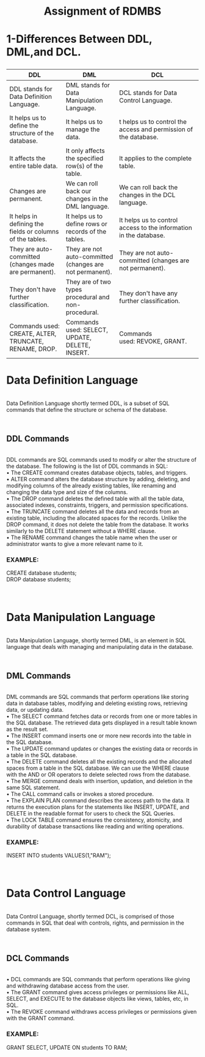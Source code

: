 # <p align="center">Assignment of RDMBS</p>
# <p align="left">1-Differences Between DDL, DML,and DCL.</p>

DDL | DML | DCL
|---|---|---|
DDL stands for Data Definition Language.|DML stands for Data Manipulation Language.|DCL stands for Data Control Language.
It helps us to define the structure of the database.|It helps us to manage the data.|t helps us to control the access and permission of the database.
It affects the entire table data.|It only affects the specified row(s) of the table.|It applies to the complete table.
Changes are permanent.|We can roll back our changes in the DML language.|We can roll back the changes in the DCL language.
It helps in defining the fields or columns of the tables.|It helps us to define rows or records of the tables.|It helps us to control access to the information in the database.
They are auto-committed (changes made are permanent).|They are not auto-committed (changes are not permanent).|They are not auto-committed (changes are not permanent). 
They don't have further classification.|They are of two types procedural and non-procedural.|They don't have any further classification.
Commands used: CREATE, ALTER, TRUNCATE, RENAME, DROP.|Commands used: SELECT, UPDATE, DELETE, INSERT.|Commands used: REVOKE, GRANT.

# Data Definition Language
</br>Data Definition Language shortly termed DDL, is a subset of SQL commands that define the structure or schema of the database. 
## </br>DDL Commands
</br>DDL commands are SQL commands used to modify or alter the structure of the database. The following is the list of DDL commands in SQL:
</br>•	The CREATE command creates database objects, tables, and triggers.
</br>•	ALTER command alters the database structure by adding, deleting, and modifying columns of the already existing tables, like renaming and changing the data type and size of the columns.
</br>•	The DROP command deletes the defined table with all the table data, associated indexes, constraints, triggers, and permission specifications.
</br>•	The TRUNCATE command deletes all the data and records from an existing table, including the allocated spaces for the records. Unlike the DROP command, it does not delete the table from the database. It works similarly to the DELETE statement without a WHERE clause.
</br>•	The RENAME command changes the table name when the user or administrator wants to give a more relevant name to it.
### EXAMPLE: 
CREATE database students;
</br>DROP database students;
# </br>Data Manipulation Language
</br>Data Manipulation Language, shortly termed DML, is an element in SQL language that deals with managing and manipulating data in the database.
## </br>DML Commands
</br>DML commands are SQL commands that perform operations like storing data in database tables, modifying and deleting existing rows, retrieving data, or updating data.
</br>•	The SELECT command fetches data or records from one or more tables in the SQL database. The retrieved data gets displayed in a result table known as the result set.
</br>•	The INSERT command inserts one or more new records into the table in the SQL database.
</br>•	The UPDATE command updates or changes the existing data or records in a table in the SQL database.
</br>•	The DELETE command deletes all the existing records and the allocated spaces from a table in the SQL database. We can use the WHERE clause with the AND or OR operators to delete selected rows from the database.
</br>•	The MERGE command deals with insertion, updation, and deletion in the same SQL statement.
</br>•	The CALL command calls or invokes a stored procedure.
</br>•	The EXPLAIN PLAN command describes the access path to the data. It returns the execution plans for the statements like INSERT, UPDATE, and DELETE in the readable format for users to check the SQL Queries.
</br>•	The LOCK TABLE command ensures the consistency, atomicity, and durability of database transactions like reading and writing operations.
### EXAMPLE:
INSERT INTO students VALUES(1,"RAM");
# </br>Data Control Language
</br>Data Control Language, shortly termed DCL, is comprised of those commands in SQL that deal with controls, rights, and permission in the database system.
## </br>DCL Commands 
</br>•	DCL commands are SQL commands that perform operations like giving and withdrawing database access from the user.
</br>•	The GRANT command gives access privileges or permissions like ALL, SELECT, and EXECUTE to the database objects like views, tables, etc, in SQL.
</br>•	The REVOKE command withdraws access privileges or permissions given with the GRANT command.
### EXAMPLE:
GRANT SELECT, UPDATE ON students TO RAM;
